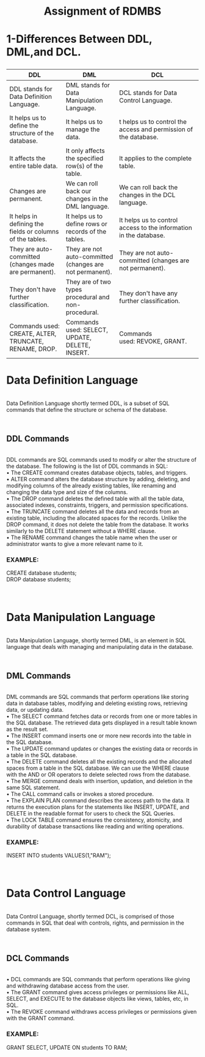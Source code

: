 # <p align="center">Assignment of RDMBS</p>
# <p align="left">1-Differences Between DDL, DML,and DCL.</p>

DDL | DML | DCL
|---|---|---|
DDL stands for Data Definition Language.|DML stands for Data Manipulation Language.|DCL stands for Data Control Language.
It helps us to define the structure of the database.|It helps us to manage the data.|t helps us to control the access and permission of the database.
It affects the entire table data.|It only affects the specified row(s) of the table.|It applies to the complete table.
Changes are permanent.|We can roll back our changes in the DML language.|We can roll back the changes in the DCL language.
It helps in defining the fields or columns of the tables.|It helps us to define rows or records of the tables.|It helps us to control access to the information in the database.
They are auto-committed (changes made are permanent).|They are not auto-committed (changes are not permanent).|They are not auto-committed (changes are not permanent). 
They don't have further classification.|They are of two types procedural and non-procedural.|They don't have any further classification.
Commands used: CREATE, ALTER, TRUNCATE, RENAME, DROP.|Commands used: SELECT, UPDATE, DELETE, INSERT.|Commands used: REVOKE, GRANT.

# Data Definition Language
</br>Data Definition Language shortly termed DDL, is a subset of SQL commands that define the structure or schema of the database. 
## </br>DDL Commands
</br>DDL commands are SQL commands used to modify or alter the structure of the database. The following is the list of DDL commands in SQL:
</br>•	The CREATE command creates database objects, tables, and triggers.
</br>•	ALTER command alters the database structure by adding, deleting, and modifying columns of the already existing tables, like renaming and changing the data type and size of the columns.
</br>•	The DROP command deletes the defined table with all the table data, associated indexes, constraints, triggers, and permission specifications.
</br>•	The TRUNCATE command deletes all the data and records from an existing table, including the allocated spaces for the records. Unlike the DROP command, it does not delete the table from the database. It works similarly to the DELETE statement without a WHERE clause.
</br>•	The RENAME command changes the table name when the user or administrator wants to give a more relevant name to it.
### EXAMPLE: 
CREATE database students;
</br>DROP database students;
# </br>Data Manipulation Language
</br>Data Manipulation Language, shortly termed DML, is an element in SQL language that deals with managing and manipulating data in the database.
## </br>DML Commands
</br>DML commands are SQL commands that perform operations like storing data in database tables, modifying and deleting existing rows, retrieving data, or updating data.
</br>•	The SELECT command fetches data or records from one or more tables in the SQL database. The retrieved data gets displayed in a result table known as the result set.
</br>•	The INSERT command inserts one or more new records into the table in the SQL database.
</br>•	The UPDATE command updates or changes the existing data or records in a table in the SQL database.
</br>•	The DELETE command deletes all the existing records and the allocated spaces from a table in the SQL database. We can use the WHERE clause with the AND or OR operators to delete selected rows from the database.
</br>•	The MERGE command deals with insertion, updation, and deletion in the same SQL statement.
</br>•	The CALL command calls or invokes a stored procedure.
</br>•	The EXPLAIN PLAN command describes the access path to the data. It returns the execution plans for the statements like INSERT, UPDATE, and DELETE in the readable format for users to check the SQL Queries.
</br>•	The LOCK TABLE command ensures the consistency, atomicity, and durability of database transactions like reading and writing operations.
### EXAMPLE:
INSERT INTO students VALUES(1,"RAM");
# </br>Data Control Language
</br>Data Control Language, shortly termed DCL, is comprised of those commands in SQL that deal with controls, rights, and permission in the database system.
## </br>DCL Commands 
</br>•	DCL commands are SQL commands that perform operations like giving and withdrawing database access from the user.
</br>•	The GRANT command gives access privileges or permissions like ALL, SELECT, and EXECUTE to the database objects like views, tables, etc, in SQL.
</br>•	The REVOKE command withdraws access privileges or permissions given with the GRANT command.
### EXAMPLE:
GRANT SELECT, UPDATE ON students TO RAM;
